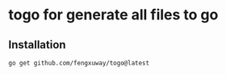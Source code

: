 # togo for generate all files to go

## Installation

```shell
go get github.com/fengxuway/togo@latest
```
